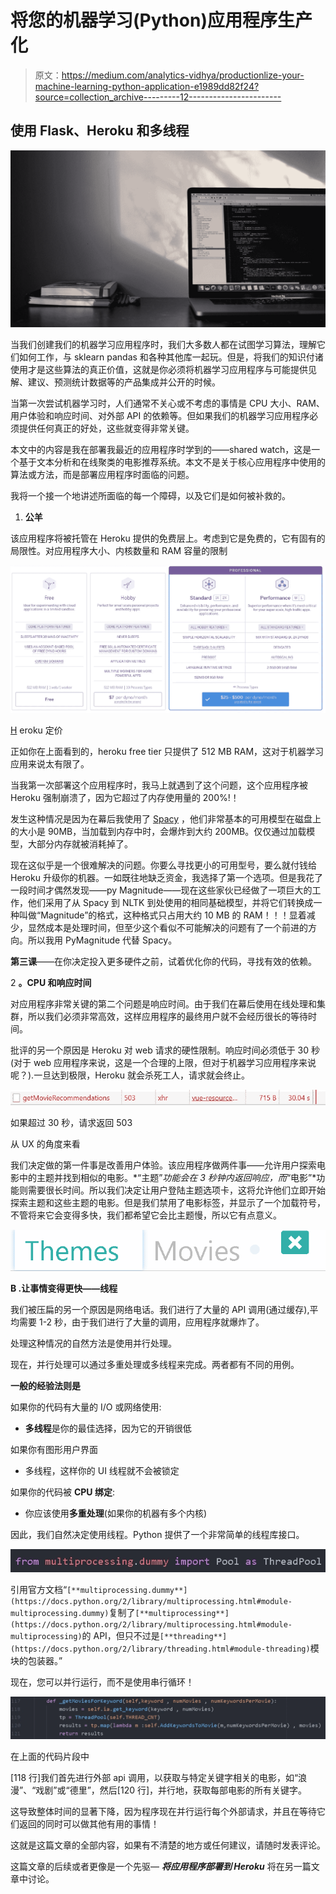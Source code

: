 # 将您的机器学习(Python)应用程序生产化

> 原文：<https://medium.com/analytics-vidhya/productionlize-your-machine-learning-python-application-e1989dd82f24?source=collection_archive---------12----------------------->

## 使用 Flask、Heroku 和多线程

![](img/7518abc84ddbdb9286ea09c16639bb01.png)

当我们创建我们的机器学习应用程序时，我们大多数人都在试图学习算法，理解它们如何工作，与 sklearn pandas 和各种其他库一起玩。但是，将我们的知识付诸使用才是这些算法的真正价值，这就是你必须将机器学习应用程序与可能提供见解、建议、预测统计数据等的产品集成并公开的时候。

当第一次尝试机器学习时，人们通常不关心或不考虑的事情是 CPU 大小、RAM、用户体验和响应时间、对外部 API 的依赖等。但如果我们的机器学习应用程序必须提供任何真正的好处，这些就变得非常关键。

本文中的内容是我在部署我最近的应用程序时学到的——shared watch，这是一个基于文本分析和在线聚类的电影推荐系统。本文不是关于核心应用程序中使用的算法或方法，而是部署应用程序时面临的问题。

我将一个接一个地讲述所面临的每一个障碍，以及它们是如何被补救的。

1.  **公羊**

该应用程序将被托管在 Heroku 提供的免费层上。考虑到它是免费的，它有固有的局限性。对应用程序大小、内核数量和 RAM 容量的限制

![](img/01f2895a8842e33adf6aa9332410a55a.png)

[H](https://www.heroku.com/pricing) eroku 定价

正如你在上面看到的，heroku free tier 只提供了 512 MB RAM，这对于机器学习应用来说太有限了。

当我第一次部署这个应用程序时，我马上就遇到了这个问题，这个应用程序被 Heroku 强制崩溃了，因为它超过了内存使用量的 200%!！

发生这种情况是因为在幕后我使用了 [Spacy](https://spacy.io/) ，他们非常基本的可用模型在磁盘上的大小是 90MB，当加载到内存中时，会爆炸到大约 200MB。仅仅通过加载模型，大部分内存就被消耗掉了。

现在这似乎是一个很难解决的问题。你要么寻找更小的可用型号，要么就付钱给 Heroku 升级你的机器。一如既往地缺乏资金，我选择了第一个选项。但是我花了一段时间才偶然发现——py Magnitude——现在这些家伙已经做了一项巨大的工作，他们采用了从 Spacy 到 NLTK 到处使用的相同基础模型，并将它们转换成一种叫做“Magnitude”的格式，这种格式只占用大约 10 MB 的 RAM！！！显着减少，显然成本是处理时间，但至少这个看似不可能解决的问题有了一个前进的方向。所以我用 PyMagnitude 代替 Spacy。

**第三课**——在你决定投入更多硬件之前，试着优化你的代码，寻找有效的依赖。

2 **。CPU 和响应时间**

对应用程序非常关键的第二个问题是响应时间。由于我们在幕后使用在线处理和集群，所以我们必须非常高效，这样应用程序的最终用户就不会经历很长的等待时间。

批评的另一个原因是 Heroku 对 web 请求的硬性限制。响应时间必须低于 30 秒(对于 web 应用程序来说，这是一个合理的上限，但对于机器学习应用程序来说呢？).一旦达到极限，Heroku 就会杀死工人，请求就会终止。

![](img/63d75d2c71b61a08fc5fac564cd42e0a.png)

如果超过 30 秒，请求返回 503

从 UX 的角度来看

我们决定做的第一件事是改善用户体验。该应用程序做两件事——允许用户探索电影中的主题并找到相似的电影。*“主题”*功能会在 3 秒钟内返回响应，而*“电影”*功能则需要很长时间。所以我们决定让用户登陆主题选项卡，这将允许他们立即开始探索主题和这些主题的电影。但是我们禁用了电影标签，并显示了一个加载符号，不管将来它会变得多快，我们都希望它会比主题慢，所以它有点意义。

![](img/77bfaec0d05f59488ef020b1a87035d7.png)

**B .让事情变得更快——线程**

我们被压扁的另一个原因是网络电话。我们进行了大量的 API 调用(通过缓存),平均需要 1-2 秒，由于我们进行了大量的调用，应用程序就爆炸了。

处理这种情况的自然方法是使用并行处理。

现在，并行处理可以通过多重处理或多线程来完成。两者都有不同的用例。

**一般的经验法则是**

如果你的代码有大量的 I/O 或网络使用:

*   **多线程**是你的最佳选择，因为它的开销很低

如果你有图形用户界面

*   多线程，这样你的 UI 线程就不会被锁定

如果你的代码被 **CPU 绑定**:

*   你应该使用**多重处理**(如果你的机器有多个内核)

因此，我们自然决定使用线程。Python 提供了一个非常简单的线程库接口。

![](img/8dfd82521f9252f19bca6d27ccc53caf.png)

引用官方文档“`[**multiprocessing.dummy**](https://docs.python.org/2/library/multiprocessing.html#module-multiprocessing.dummy)`复制了`[**multiprocessing**](https://docs.python.org/2/library/multiprocessing.html#module-multiprocessing)`的 API，但只不过是`[**threading**](https://docs.python.org/2/library/threading.html#module-threading)`模块的包装器。”

现在，您可以并行运行，而不是使用串行循环！

![](img/2500d18b7899066c2b4b007070e4eaf4.png)

在上面的代码片段中

[118 行]我们首先进行外部 api 调用，以获取与特定关键字相关的电影，如“浪漫”、“戏剧”或“德里”，然后[120 行]，并行地，获取每部电影的所有关键字。

这导致整体时间的显著下降，因为程序现在并行运行每个外部请求，并且在等待它们返回的同时可以做其他有用的事情！

这就是这篇文章的全部内容，如果有不清楚的地方或任何建议，请随时发表评论。

这篇文章的后续或者更像是一个先驱— ***将应用程序部署到 Heroku*** 将在另一篇文章中讨论。